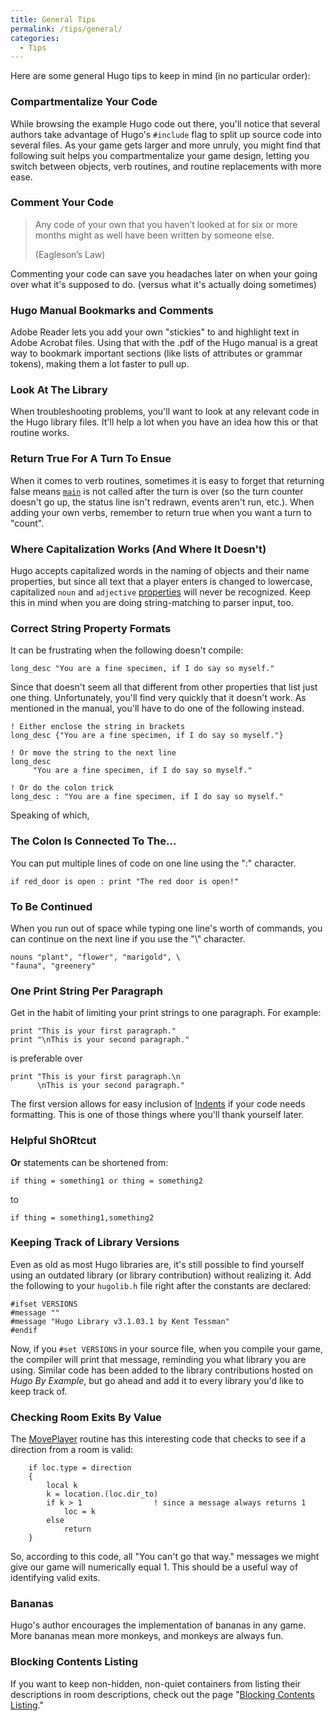 ```yaml
---
title: General Tips
permalink: /tips/general/
categories: 
  - Tips
---
```


Here are some general Hugo tips to keep in mind (in no particular
order):

### Compartmentalize Your Code

While browsing the example Hugo code out there, you'll notice that
several authors take advantage of Hugo's `#include` flag to split up
source code into several files. As your game gets larger and more
unruly, you might find that following suit helps you compartmentalize
your game design, letting you switch between objects, verb routines, and
routine replacements with more ease.

### Comment Your Code

>Any code of your own that you haven’t looked at for six or more
months
>might as well have been written by someone else.
>
>(Eagleson’s Law)

Commenting your code can save you headaches later on when your going
over what it's supposed to do. (versus what it's actually doing
sometimes)

### Hugo Manual Bookmarks and Comments

Adobe Reader lets you add your own "stickies" to and highlight text in
Adobe Acrobat files. Using that with the .pdf of the Hugo manual is a
great way to bookmark important sections (like lists of attributes or
grammar tokens), making them a lot faster to pull up.

### Look At The Library

When troubleshooting problems, you'll want to look at any relevant code
in the Hugo library files. It'll help a lot when you have an idea how
this or that routine works.

### Return True For A Turn To Ensue

When it comes to verb routines, sometimes it is easy to forget that
returning false means [`main`](/routines/main/) is not called after the
turn is over (so the turn counter doesn't go up, the status line isn't
redrawn, events aren't run, etc.). When adding your own verbs, remember
to return true when you want a turn to "count".

### Where Capitalization Works (And Where It Doesn't)

Hugo accepts capitalized words in the naming of objects and their name
properties, but since all text that a player enters is changed to
lowercase, capitalized `noun` and `adjective`
[properties](/properties/) will never be recognized. Keep this
in mind when you are doing string-matching to parser input, too.

### Correct String Property Formats

It can be frustrating when the following doesn't compile:

    long_desc "You are a fine specimen, if I do say so myself."

Since that doesn't seem all that different from other properties that
list just one thing. Unfortunately, you'll find very quickly that it
doesn't work. As mentioned in the manual, you'll have to do one of the
following instead.

    ! Either enclose the string in brackets
    long_desc {"You are a fine specimen, if I do say so myself."}

    ! Or move the string to the next line
    long_desc
         "You are a fine specimen, if I do say so myself."

    ! Or do the colon trick
    long_desc : "You are a fine specimen, if I do say so myself."

Speaking of which,

### The Colon Is Connected To The...

You can put multiple lines of code on one line using the ":" character.

    if red_door is open : print "The red door is open!"

### To Be Continued

When you run out of space while typing one line's worth of commands, you
can continue on the next line if you use the "\\" character.

    nouns "plant", "flower", "marigold", \
    "fauna", "greenery"

### One Print String Per Paragraph

Get in the habit of limiting your print strings to one paragraph. For
example:

    print "This is your first paragraph."
    print "\nThis is your second paragraph."

is preferable over

    print "This is your first paragraph.\n
          \nThis is your second paragraph."

The first version allows for easy inclusion of
[Indents](/routines/indent/) if your code needs formatting. This is one
of those things where you'll thank yourself later.

### Helpful ShORtcut

**Or** statements can be shortened from:

    if thing = something1 or thing = something2

to

    if thing = something1,something2

### Keeping Track of Library Versions

Even as old as most Hugo libraries are, it's still possible to find
yourself using an outdated library (or library contribution) without
realizing it. Add the following to your `hugolib.h` file right after the
constants are declared:

    #ifset VERSIONS
    #message ""
    #message "Hugo Library v3.1.03.1 by Kent Tessman"
    #endif

Now, if you `#set VERSIONS` in your source file, when you compile your
game, the compiler will print that message, reminding you what library
you are using. Similar code has been added to the library contributions
hosted on *Hugo By Example*, but go ahead and add it to every library
you'd like to keep track of.

### Checking Room Exits By Value

The [MovePlayer](/routines/moveplayer/) routine has this interesting
code that checks to see if a direction from a room is valid:

        if loc.type = direction
        {
            local k
            k = location.(loc.dir_to)
            if k > 1                ! since a message always returns 1
                loc = k
            else
                return
        }

So, according to this code, all "You can't go that way." messages we
might give our game will numerically equal 1. This should be a useful
way of identifying valid exits.

### Bananas

Hugo's author encourages the implementation of bananas in any game. More
bananas mean more monkeys, and monkeys are always fun.

### Blocking Contents Listing

If you want to keep non-hidden, non-quiet containers from listing their
descriptions in room descriptions, check out the page 
"[Blocking Contents Listing](/properties/blocking-contents-listing/)."
